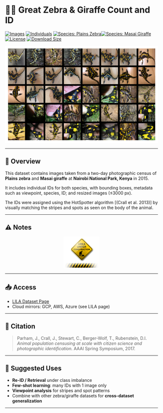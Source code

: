 # 🦓🦒 Great Zebra & Giraffe Count and ID


<!-- ⚠️ WARNING: This output md file is auto-generated from a template file. 
     Do NOT edit this file directly to avoid losing information \
     when the file is regenerated from the template.
     Instead, edit the template or the source markdown. -->


[![Images](https://img.shields.io/badge/images-4948-blue)](https://lila.science/datasets/great-zebra-giraffe-id)
[![Individuals](https://img.shields.io/badge/unique_IDs-2056-purple)](https://lila.science/datasets/great-zebra-giraffe-id)
[![Species: Plains Zebra](https://img.shields.io/badge/Plains%20Zebra-Least%20Concern-green)](https://www.iucnredlist.org/species/41013/45172424)[![Species: Masai Giraffe](https://img.shields.io/badge/Masai%20Giraffe-Endangered-red)](https://www.iucnredlist.org/species/88421036/88421121)
[![License](https://img.shields.io/badge/license-CDLA--Permissive-lightgrey)](../licenses/cdla-permissive.md)
[![Download Size](https://img.shields.io/badge/size-10GB-orange)](https://lila.science/datasets/great-zebra-giraffe-id)



<p align="center">
  <img src="../assets/grids/grid-gzgc.png" alt="sample image grid"/>
</p>

---

## 📄 Overview
This dataset contains images taken from a two-day photographic census of **Plains zebra** and **Masai giraffe** at **Nairobi National Park, Kenya** in 2015.   

It includes individual IDs for both species, with bounding boxes, metadata such as viewpoint, species, ID; and resized images (≤3000 px).  

The IDs were assigned using the HotSpotter algorithm [(Crall et al. 2013)] by visually matching the stripes and spots as seen on the body of the animal.

---

## ⚠️ Notes

<p align="center">
  <img src="../assets/content_Under-Construction-Free-Download-PNG.png" alt="In development" width="120"/>
</p>


---

## 📥 Access
- [LILA Dataset Page](https://lila.science/datasets/great-zebra-giraffe-id)  
- Cloud mirrors: GCP, AWS, Azure (see LILA page)  

---

## 📜 Citation
> Parham, J., Crall, J., Stewart, C., Berger-Wolf, T., Rubenstein, D.I.  
> *Animal population censusing at scale with citizen science and photographic identification.* AAAI Spring Symposium, 2017.  

---

## 🎯 Suggested Uses
- **Re-ID / Retrieval** under class imbalance  
- **Few-shot learning**: many IDs with 1 image only  
- **Viewpoint analysis** for stripes and spot patterns  
- Combine with other zebra/giraffe datasets for **cross-dataset generalization**  

---